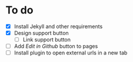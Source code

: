 # To do

- [x] Install Jekyll and other requirements
- [x] Design support button
	- [ ] Link support button
- [ ] Add *Edit in Github* button to pages
- [ ] Install plugin to open external urls in a new tab
